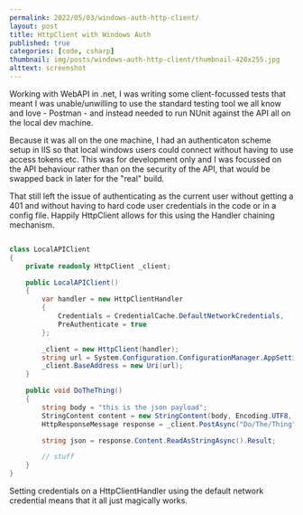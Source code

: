 ```yaml
---
permalink: 2022/05/03/windows-auth-http-client/
layout: post
title: HttpClient with Windows Auth
published: true
categories: [code, csharp]
thumbnail: img/posts/windows-auth-http-client/thumbnail-420x255.jpg
alttext: screenshot
---
```


Working with WebAPI in .net, I was writing some client-focussed tests that meant I was unable/unwilling to use the standard
testing tool we all know and love - Postman - and instead needed to run NUnit against the API all on the local dev machine.

Because it was all on the one machine, I had an authenticaton scheme setup in IIS so that local windows users could connect 
without having to use access tokens etc. This was for development only and I was focussed on the API behaviour rather than on 
the security of the API, that would be swapped back in later for the "real" build.

That still left the issue of authenticating as the current user without getting a 401 and without having to hard code user 
credentials in the code or in a config file. Happily HttpClient allows for this using the Handler chaining mechanism. 

```csharp

class LocalAPIClient
{
    private readonly HttpClient _client;

    public LocalAPIClient()
    {
        var handler = new HttpClientHandler
        {
            Credentials = CredentialCache.DefaultNetworkCredentials,
            PreAuthenticate = true
        };

        _client = new HttpClient(handler);
        string url = System.Configuration.ConfigurationManager.AppSettings["Url"];
        _client.BaseAddress = new Uri(url);
    }

    public void DoTheThing()
    {
        string body = "this is the json payload";
        StringContent content = new StringContent(body, Encoding.UTF8, "application/json");
        HttpResponseMessage response = _client.PostAsync("Do/The/Thing", content).Result;

        string json = response.Content.ReadAsStringAsync().Result;

        // stuff
    }
}

```

Setting credentials on a HttpClientHandler using the default network credential means that it all just magically works.
